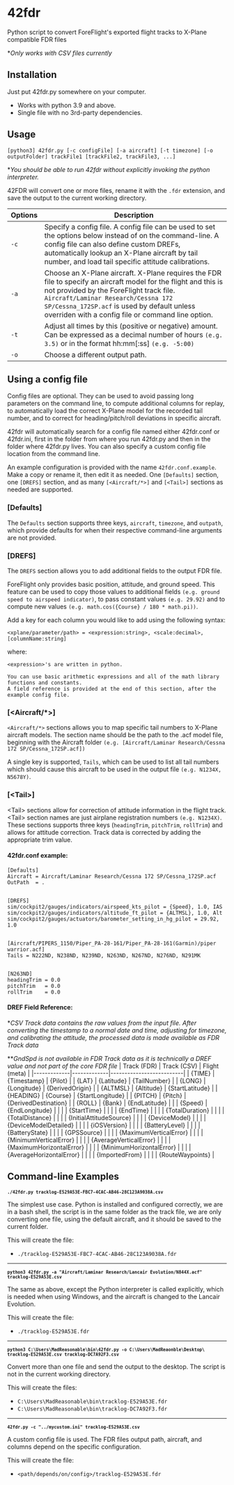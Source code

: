 # 42fdr
Python script to convert ForeFlight's exported flight tracks to X-Plane compatible FDR files

**Only works with CSV files currently*


## Installation
Just put 42fdr.py somewhere on your computer.
- Works with python 3.9 and above.
- Single file with no 3rd-party dependencies.


## Usage
`[python3] 42fdr.py [-c configFile] [-a aircraft] [-t timezone] [-o outputFolder] trackFile1 [trackFile2, trackFile3, ...]`

**You should be able to run 42fdr without explicitly invoking the python interpreter.*

42FDR will convert one or more files, rename it with the `.fdr` extension, and save the output to the current working directory.

| Options | Description |
|---------|-------------|
| `-c`    | Specify a config file.  A config file can be used to set the options below instead of on the command-line.  A config file can also define custom DREFs, automatically lookup an X-Plane aircraft by tail number, and load tail specific attitude calibrations.
| `-a`    | Choose an X-Plane aircraft.  X-Plane requires the FDR file to specify an aircraft model for the flight and this is not provided by the ForeFlight track file.  `Aircraft/Laminar Research/Cessna 172 SP/Cessna_172SP.acf` is used by default unless overriden with a config file or command line option.
| `-t`    | Adjust all times by this (positive or negative) amount.  Can be expressed as a decimal number of hours `(e.g. 3.5)` or in the format hh:mm[:ss] `(e.g. -5:00)`
| `-o`    | Choose a different output path.



## Using a config file
Config files are optional.
They can be used to avoid passing long parameters on the command line, to compute additional columns for replay, to automatically load the correct X-Plane model for the recorded tail number, and to correct for heading/pitch/roll deviations in specific aircraft.

42fdr will automatically search for a config file named either 42fdr.conf or 42fdr.ini, first in the folder from where you run 42fdr.py and then in the folder where 42fdr.py lives.
You can also specify a custom config file location from the command line.

An example configuration is provided with the name `42fdr.conf.example`.
Make a copy or rename it, then edit it as needed.
One `[Defaults]` section, one `[DREFS]` section, and as many `[<Aircraft/*>]` and `[<Tail>]` sections as needed are supported.


### [Defaults]
The `Defaults` section supports three keys, `aircraft`, `timezone`, and `outpath`, which provide defaults for when their respective command-line arguments are not provided.


### [DREFS]
The `DREFS` section allows you to add additional fields to the output FDR file.

ForeFlight only provides basic position, attitude, and ground speed.  This feature can be used to copy those values to additional fields `(e.g. ground speed to airspeed indicator)`, to pass constant values `(e.g. 29.92)` and to compute new values `(e.g. math.cos({Course} / 180 * math.pi))`.

Add a key for each column you would like to add using the following syntax:
```
<xplane/parameter/path> = <expression:string>, <scale:decimal>, [columnName:string]
```
where:
```
<expression>'s are written in python.

You can use basic arithmetic expressions and all of the math library functions and constants.
A field reference is provided at the end of this section, after the example config file.
```


### [<Aircraft/*>]
`<Aircraft/*>` sections allows you to map specific tail numbers to X-Plane aircraft models.
The section name should be the path to the .acf model file, beginning with the Aircraft folder `(e.g. [Aircraft/Laminar Research/Cessna 172 SP/Cessna_172SP.acf])`

A single key is supported, `Tails`, which can be used to list all tail numbers which should cause this aircraft to be used in the output file `(e.g. N1234X, N5678Y)`.


### [\<Tail>]

\<Tail> sections allow for correction of attitude information in the flight track.
\<Tail> section names are just airplane registration numbers `(e.g. N1234X)`.
These sections supports three keys (`headingTrim`, `pitchTrim`, `rollTrim`) and allows for attitude correction.  Track data is corrected by adding the appropriate trim value.


#### 42fdr.conf example:
```
[Defaults]
Aircraft = Aircraft/Laminar Research/Cessna 172 SP/Cessna_172SP.acf
OutPath  = .


[DREFS]
sim/cockpit2/gauges/indicators/airspeed_kts_pilot = {Speed}, 1.0, IAS
sim/cockpit2/gauges/indicators/altitude_ft_pilot = {ALTMSL}, 1.0, Alt
sim/cockpit2/gauges/actuators/barometer_setting_in_hg_pilot = 29.92, 1.0


[Aircraft/PIPERS_1150/Piper_PA-28-161/Piper_PA-28-161(Garmin)/piper warrior.acf]
Tails = N222ND, N238ND, N239ND, N263ND, N267ND, N276ND, N291MK


[N263ND]
headingTrim = 0.0
pitchTrim   = 0.0
rollTrim    = 0.0
```


#### DREF Field Reference:
**CSV Track data contains the raw values from the input file.
After converting the timestamp to a normal date and time,
adjusting for timezone, and calibrating the attitude,
the processed data is made available as FDR Track data*

***GndSpd is not available in FDR Track data as it is technically
a DREF value and not part of the core FDR file*
| Track (FDR) | Track (CSV) | Flight (meta)            |
|-------------|-------------|--------------------------|
| {TIME}      | {Timestamp} | {Pilot}                  |
| {LAT}       | {Latitude}  | {TailNumber}             |
| {LONG}      | {Longitude} | {DerivedOrigin}          |
| {ALTMSL}    | {Altitude}  | {StartLatitude}          |
| {HEADING}   | {Course}    | {StartLongitude}         |
| {PITCH}     | {Pitch}     | {DerivedDestination}     |
| {ROLL}      | {Bank}      | {EndLatitude}            |
|             | {Speed}     | {EndLongitude}           |
|             |             | {StartTime}              |
|             |             | {EndTime}                |
|             |             | {TotalDuration}          |
|             |             | {TotalDistance}          |
|             |             | {InitialAttitudeSource}  |
|             |             | {DeviceModel}            |
|             |             | {DeviceModelDetailed}    |
|             |             | {iOSVersion}             |
|             |             | {BatteryLevel}           |
|             |             | {BatteryState}           |
|             |             | {GPSSource}              |
|             |             | {MaximumVerticalError}   |
|             |             | {MinimumVerticalError}   |
|             |             | {AverageVerticalError}   |
|             |             | {MaximumHorizontalError} |
|             |             | {MinimumHorizontalError} |
|             |             | {AverageHorizontalError} |
|             |             | {ImportedFrom}           |
|             |             | {RouteWaypoints}         |


## Command-line Examples

<b style='font-size:smaller'>`./42fdr.py tracklog-E529A53E-FBC7-4CAC-AB46-28C123A9038A.csv`</b>

The simplest use case.  Python is installed and configured correctly, we are in a bash shell, the script is in the same folder as the track file, we are only converting one file, using the default aircraft, and it should be saved to the current folder.

This will create the file:
- `./tracklog-E529A53E-FBC7-4CAC-AB46-28C123A9038A.fdr`

---
<b style='font-size:smaller'>`python3 42fdr.py -a "Aircraft/Laminar Research/Lancair Evolution/N844X.acf" tracklog-E529A53E.csv`</b>

The same as above, except the Python interpreter is called explicitly, which is needed when using Windows, and the aircraft is changed to the Lancair Evolution.

This will create the file:
- `./tracklog-E529A53E.fdr`

---
<b style='font-size:smaller'>`python3 C:\Users\MadReasonable\bin\42fdr.py -o C:\Users\MadReaonble\Desktop\ tracklog-E529A53E.csv tracklog-DC7A92F3.csv`</b>

Convert more than one file and send the output to the desktop.
The script is not in the current working directory.

This will create the files:
- `C:\Users\MadReasonable\bin\tracklog-E529A53E.fdr`
- `C:\Users\MadReasonable\bin\tracklog-DC7A92F3.fdr`

---
<b style='font-size:smaller'>`42fdr.py -c "../mycustom.ini" tracklog-E529A53E.csv`</b>

A custom config file is used.  The FDR files output path, aircraft, and columns depend on the specific configuration.

This will create the file:
- `<path/depends/on/config>/tracklog-E529A53E.fdr`